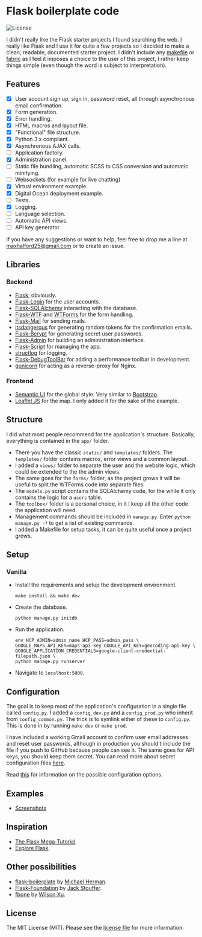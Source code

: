 # Flask boilerplate code

![License](http://img.shields.io/:license-mit-blue.svg)

I didn't really like the Flask starter projects I found searching the web. I really like Flask and I use it for quite a few projects so I decided to make a clean, readable, documented starter project. I didn't include any [makefile](https://www.wikiwand.com/en/Makefile) or [fabric](http://flask.pocoo.org/docs/0.10/patterns/fabric/) as I feel it imposes a choice to the user of this project, I rather keep things simple (even though the word is subject to interpretation).

## Features

- [x] User account sign up, sign in, password reset, all through asynchronous email confirmation.
- [x] Form generation.
- [x] Error handling.
- [x] HTML macros and layout file.
- [x] "Functional" file structure.
- [x] Python 3.x compliant.
- [x] Asynchronous AJAX calls.
- [ ] Application factory.
- [x] Administration panel.
- [ ] Static file bundling, automatic SCSS to CSS conversion and automatic minifying.
- [ ] Websockets (for example for live chatting)
- [x] Virtual environment example.
- [x] Digital Ocean deployment example.
- [ ] Tests.
- [x] Logging.
- [ ] Language selection.
- [ ] Automatic API views.
- [ ] API key generator.

If you have any suggestions or want to help, feel free to drop me a line at <maxhalford25@gmail.com> or to create an issue.

## Libraries

### Backend

- [Flask](http://flask.pocoo.org/), obviously.
- [Flask-Login](https://flask-login.readthedocs.org/en/latest/) for the user accounts.
- [Flask-SQLAlchemy](https://pythonhosted.org/Flask-SQLAlchemy/) interacting with the database.
- [Flask-WTF](https://flask-wtf.readthedocs.org/en/latest/) and [WTForms](https://wtforms.readthedocs.org/en/latest/) for the form handling.
- [Flask-Mail](https://pythonhosted.org/Flask-Mail/) for sending mails.
- [itsdangerous](http://pythonhosted.org/itsdangerous/) for generating random tokens for the confirmation emails.
- [Flask-Bcrypt](https://flask-bcrypt.readthedocs.org/en/latest/) for generating secret user passwords.
- [Flask-Admin](https://flask-admin.readthedocs.org/en/latest/) for building an administration interface.
- [Flask-Script](https://flask-script.readthedocs.io/en/latest/) for managing the app.
- [structlog](http://structlog.readthedocs.io/en/stable/) for logging.
- [Flask-DebugToolBar](https://flask-debugtoolbar.readthedocs.io/en/latest/) for adding a performance toolbar in development.
- [gunicorn](http://gunicorn.org/) for acting as a reverse-proxy for Nginx.

### Frontend

- [Semantic UI](http://semantic-ui.com/) for the global style. Very similar to [Bootstrap](http://getbootstrap.com/).
- [Leaflet JS](http://leafletjs.com/) for the map. I only added it for the sake of the example.

## Structure

I did what most people recommend for the application's structure. Basically, everything is contained in the `app/` folder.

- There you have the classic `static/` and `templates/` folders. The `templates/` folder contains macros, error views and a common layout.
- I added a `views/` folder to separate the user and the website logic, which could be extended to the the admin views.
- The same goes for the `forms/` folder, as the project grows it will be useful to split the WTForms code into separate files.
- The `models.py` script contains the SQLAlchemy code, for the while it only contains the logic for a `users` table.
- The `toolbox/` folder is a personal choice, in it I keep all the other code the application will need.
- Management commands should be included in `manage.py`. Enter `python manage.py -?` to get a list of existing commands.
- I added a Makefile for setup tasks, it can be quite useful once a project grows.


## Setup

### Vanilla

- Install the requirements and setup the development environment.

	`make install && make dev`

- Create the database.

	`python manage.py initdb`

- Run the application.

	```shell script
    env HCP_ADMIN=admin_name HCP_PASS=admin_pass \
    GOOGLE_MAPS_API_KEY=maps-api-key GOOGLE_API_KEY=geocoding-api-key \
    GOOGLE_APPLICATION_CREDENTIALS=google-client-credential-filepath.json \
    python manage.py runserver
    ```

- Navigate to `localhost:5000`.

<!-- Currently Unsupported (figure out how to configure venv to autoload env)
### Virtual environment

```shell script
pip install virtualenv
virtualenv venv
venv/bin/activate (venv\scripts\activate on Windows)
make install
make dev
python manage.py initdb
python manage.py runserver
```
-->

<!-- Currently Unsupported (figure out how to pass env variables to docker @ runtime)
## Deployment

The current application can be deployed with Docker [in a few commands](https://realpython.com/blog/python/dockerizing-flask-with-compose-and-machine-from-localhost-to-the-cloud/).

```shell script
cd ~/path/to/application/
docker-machine create -d virtualbox --virtualbox-memory 512 --virtualbox-cpu-count 1 dev
docker-machine env dev
eval "$(docker-machine env dev)"
docker-compose build
docker-compose up -d
docker-compose run web make dev
docker-compose run web python3 manage.py initdb
```

Then access the IP address given by `docker-machine ip dev` et voilà. This is exactly how [OpenBikes's API is being deployed](https://github.com/OpenBikes/api.openbikes.co).
-->

## Configuration

The goal is to keep most of the application's configuration in a single file called `config.py`. I added a `config_dev.py` and a `config_prod.py` who inherit from `config_common.py`. The trick is to symlink either of these to `config.py`. This is done in by running `make dev` or `make prod`.

I have included a working Gmail account to confirm user email addresses and reset user passwords, although in production you should't include the file if you push to GitHub because people can see it. The same goes for API keys, you should keep them secret. You can read more about secret configuration files [here](https://exploreflask.com/configuration.html).

Read [this](http://flask.pocoo.org/docs/0.10/config/) for information on the possible configuration options.


## Examples

- [Screenshots](screenshots/)


## Inspiration

- [The Flask Mega-Tutorial](http://blog.miguelgrinberg.com/post/the-flask-mega-tutorial-part-i-hello-world).
- [Explore Flask](https://exploreflask.com/index.html).


## Other possibilities

- [flask-boilerplate](https://github.com/mjhea0/flask-boilerplate) by [Michael Herman](https://github.com/mjhea0).
- [Flask-Foundation](https://github.com/JackStouffer/Flask-Foundation) by [Jack Stouffer](https://github.com/JackStouffer).
- [fbone](https://github.com/imwilsonxu/fbone) by [Wilson Xu](https://github.com/imwilsonxu).

## License

The MIT License (MIT). Please see the [license file](LICENSE) for more information.
